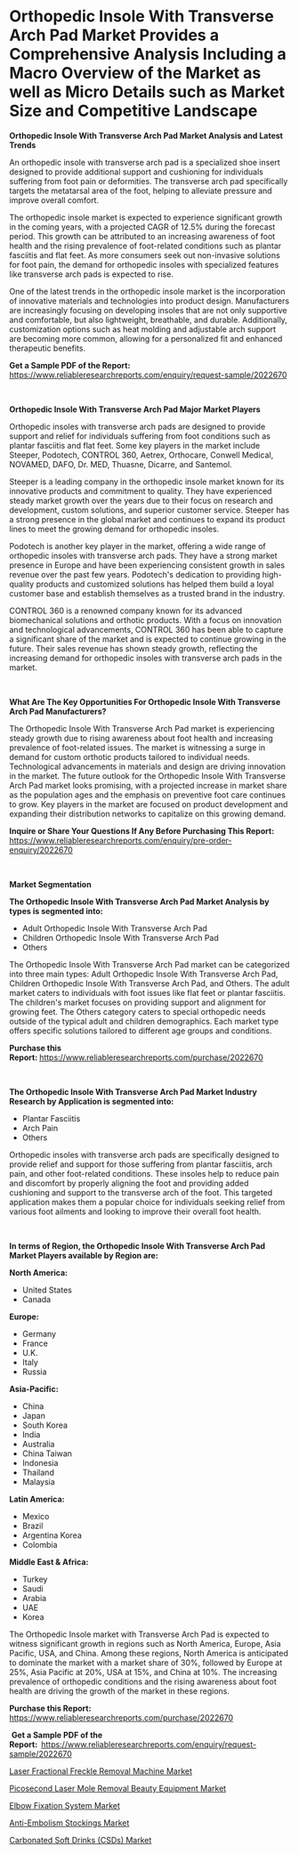 <p><h1>Orthopedic Insole With Transverse Arch Pad Market Provides a Comprehensive Analysis Including a Macro Overview of the Market as well as Micro Details such as Market Size and Competitive Landscape</h1></p><p><strong>Orthopedic Insole With Transverse Arch Pad Market Analysis and Latest Trends</strong></p>
<p><p>An orthopedic insole with transverse arch pad is a specialized shoe insert designed to provide additional support and cushioning for individuals suffering from foot pain or deformities. The transverse arch pad specifically targets the metatarsal area of the foot, helping to alleviate pressure and improve overall comfort.</p><p>The orthopedic insole market is expected to experience significant growth in the coming years, with a projected CAGR of 12.5% during the forecast period. This growth can be attributed to an increasing awareness of foot health and the rising prevalence of foot-related conditions such as plantar fasciitis and flat feet. As more consumers seek out non-invasive solutions for foot pain, the demand for orthopedic insoles with specialized features like transverse arch pads is expected to rise.</p><p>One of the latest trends in the orthopedic insole market is the incorporation of innovative materials and technologies into product design. Manufacturers are increasingly focusing on developing insoles that are not only supportive and comfortable, but also lightweight, breathable, and durable. Additionally, customization options such as heat molding and adjustable arch support are becoming more common, allowing for a personalized fit and enhanced therapeutic benefits.</p></p>
<p><strong>Get a Sample PDF of the Report:&nbsp;</strong> <a href="https://www.reliableresearchreports.com/enquiry/request-sample/2022670">https://www.reliableresearchreports.com/enquiry/request-sample/2022670</a></p>
<p>&nbsp;</p>
<p><strong>Orthopedic Insole With Transverse Arch Pad Major Market Players</strong></p>
<p><p>Orthopedic insoles with transverse arch pads are designed to provide support and relief for individuals suffering from foot conditions such as plantar fasciitis and flat feet. Some key players in the market include Steeper, Podotech, CONTROL 360, Aetrex, Orthocare, Conwell Medical, NOVAMED, DAFO, Dr. MED, Thuasne, Dicarre, and Santemol.</p><p>Steeper is a leading company in the orthopedic insole market known for its innovative products and commitment to quality. They have experienced steady market growth over the years due to their focus on research and development, custom solutions, and superior customer service. Steeper has a strong presence in the global market and continues to expand its product lines to meet the growing demand for orthopedic insoles.</p><p>Podotech is another key player in the market, offering a wide range of orthopedic insoles with transverse arch pads. They have a strong market presence in Europe and have been experiencing consistent growth in sales revenue over the past few years. Podotech's dedication to providing high-quality products and customized solutions has helped them build a loyal customer base and establish themselves as a trusted brand in the industry.</p><p>CONTROL 360 is a renowned company known for its advanced biomechanical solutions and orthotic products. With a focus on innovation and technological advancements, CONTROL 360 has been able to capture a significant share of the market and is expected to continue growing in the future. Their sales revenue has shown steady growth, reflecting the increasing demand for orthopedic insoles with transverse arch pads in the market.</p></p>
<p>&nbsp;</p>
<p><strong>What Are The Key Opportunities For Orthopedic Insole With Transverse Arch Pad Manufacturers?</strong></p>
<p><p>The Orthopedic Insole With Transverse Arch Pad market is experiencing steady growth due to rising awareness about foot health and increasing prevalence of foot-related issues. The market is witnessing a surge in demand for custom orthotic products tailored to individual needs. Technological advancements in materials and design are driving innovation in the market. The future outlook for the Orthopedic Insole With Transverse Arch Pad market looks promising, with a projected increase in market share as the population ages and the emphasis on preventive foot care continues to grow. Key players in the market are focused on product development and expanding their distribution networks to capitalize on this growing demand.</p></p>
<p><strong>Inquire or Share Your Questions If Any Before Purchasing This Report:</strong> <a href="https://www.reliableresearchreports.com/enquiry/pre-order-enquiry/2022670">https://www.reliableresearchreports.com/enquiry/pre-order-enquiry/2022670</a></p>
<p>&nbsp;</p>
<p><strong>Market Segmentation</strong></p>
<p><strong>The Orthopedic Insole With Transverse Arch Pad Market Analysis by types is segmented into:</strong></p>
<p><ul><li>Adult Orthopedic Insole With Transverse Arch Pad</li><li>Children Orthopedic Insole With Transverse Arch Pad</li><li>Others</li></ul></p>
<p><p>The Orthopedic Insole With Transverse Arch Pad market can be categorized into three main types: Adult Orthopedic Insole With Transverse Arch Pad, Children Orthopedic Insole With Transverse Arch Pad, and Others. The adult market caters to individuals with foot issues like flat feet or plantar fasciitis. The children's market focuses on providing support and alignment for growing feet. The Others category caters to special orthopedic needs outside of the typical adult and children demographics. Each market type offers specific solutions tailored to different age groups and conditions.</p></p>
<p><strong>Purchase this Report:&nbsp;</strong><a href="https://www.reliableresearchreports.com/purchase/2022670">https://www.reliableresearchreports.com/purchase/2022670</a></p>
<p>&nbsp;</p>
<p><strong>The Orthopedic Insole With Transverse Arch Pad Market Industry Research by Application is segmented into:</strong></p>
<p><ul><li>Plantar Fasciitis</li><li>Arch Pain</li><li>Others</li></ul></p>
<p><p>Orthopedic insoles with transverse arch pads are specifically designed to provide relief and support for those suffering from plantar fasciitis, arch pain, and other foot-related conditions. These insoles help to reduce pain and discomfort by properly aligning the foot and providing added cushioning and support to the transverse arch of the foot. This targeted application makes them a popular choice for individuals seeking relief from various foot ailments and looking to improve their overall foot health.</p></p>
<p>&nbsp;</p>
<p><strong>In terms of Region, the Orthopedic Insole With Transverse Arch Pad Market Players available by Region are:</strong></p>
<p>
    <p> <strong> North America: </strong>
        <ul>
            <li>United States</li>
            <li>Canada</li>
        </ul>
        </p> 
    <p> <strong> Europe: </strong>
        <ul>
            <li>Germany</li>
            <li>France</li>
            <li>U.K.</li>
            <li>Italy</li>
            <li>Russia</li>
        </ul>
        </p> 
    <p> <strong> Asia-Pacific: </strong>
        <ul>
            <li>China</li>
            <li>Japan</li>
            <li>South Korea</li>
            <li>India</li>
            <li>Australia</li>
            <li>China Taiwan</li>
            <li>Indonesia</li>
            <li>Thailand</li>
            <li>Malaysia</li>
        </ul>
        </p> 
    <p> <strong> Latin America: </strong>
        <ul>
            <li>Mexico</li>
            <li>Brazil</li>
            <li>Argentina Korea</li>
            <li>Colombia</li>
        </ul>
        </p> 
    <p> <strong> Middle East & Africa: </strong>
        <ul>
            <li>Turkey</li>
            <li>Saudi</li>
            <li>Arabia</li>
            <li>UAE</li>
            <li>Korea</li>
        </ul>
    </p>
    </p>
<p><p>The Orthopedic Insole market with Transverse Arch Pad is expected to witness significant growth in regions such as North America, Europe, Asia Pacific, USA, and China. Among these regions, North America is anticipated to dominate the market with a market share of 30%, followed by Europe at 25%, Asia Pacific at 20%, USA at 15%, and China at 10%. The increasing prevalence of orthopedic conditions and the rising awareness about foot health are driving the growth of the market in these regions.</p></p>
<p><strong>Purchase this Report: </strong><a href="https://www.reliableresearchreports.com/purchase/2022670">https://www.reliableresearchreports.com/purchase/2022670</a></p>
<p>&nbsp;<strong>Get a Sample PDF of the Report:&nbsp;&nbsp;</strong><a href="https://www.reliableresearchreports.com/enquiry/request-sample/2022670">https://www.reliableresearchreports.com/enquiry/request-sample/2022670</a></p>
<p><strong></strong></p>
<p><p><a href="https://carnation-joke-41f.notion.site/Global-Laser-Fractional-Freckle-Removal-Machine-Market-Size-and-Market-Trends-Insights-and-Projecti-883c161f47ba4f0cb0a0b863725ea93a">Laser Fractional Freckle Removal Machine Market</a></p><p><a href="https://extreme-scabiosa-c81.notion.site/Picosecond-Laser-Mole-Removal-Beauty-Equipment-Market-Challenges-Opportunities-and-Growth-Drivers-da4d9a8583b34f3a80595dd4cb695c7d">Picosecond Laser Mole Removal Beauty Equipment Market</a></p><p><a href="https://adventurous-uranium-ef9.notion.site/Elbow-Fixation-System-Market-Research-Report-The-Key-To-Successful-Business-Strategy-Forecasted-for-788e110c966b402091cc5bbcd1cb1a41">Elbow Fixation System Market</a></p><p><a href="https://view.publitas.com/reportprime-1/anti-embolism-stockings-market-size-reflecting-a-forecast-till-2031-market-by-type-by-application-and-by-geography/">Anti-Embolism Stockings Market</a></p><p><a href="https://view.publitas.com/reportprime-1/carbonated-soft-drinks-csds-market-size-share-trends-analysis-report-by-application-regional-outlook-competitive-strategies-and-segment-forecasts-2024-2031/">Carbonated Soft Drinks (CSDs) Market</a></p></p>